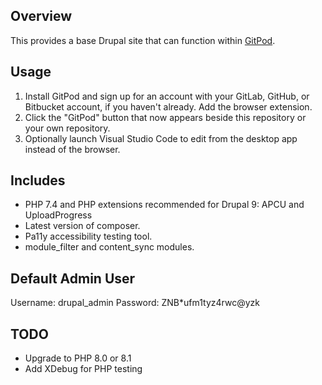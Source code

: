 ## Overview

This provides a base Drupal site that can function within [GitPod](https://gitpod.io).

## Usage

1. Install GitPod and sign up for an account with your GitLab, GitHub, or Bitbucket account, if you haven't already. Add the browser extension.
1. Click the "GitPod" button that now appears beside this repository or your own repository.
1. Optionally launch Visual Studio Code to edit from the desktop app instead of the browser.

## Includes

- PHP 7.4 and PHP extensions recommended for Drupal 9: APCU and UploadProgress
- Latest version of composer.
- Pa11y accessibility testing tool.
- module_filter and content_sync modules.

## Default Admin User
Username: drupal_admin
Password: ZNB*ufm1tyz4rwc@yzk

## TODO

- Upgrade to PHP 8.0 or 8.1
- Add XDebug for PHP testing